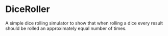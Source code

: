 # DiceRoller
A simple dice rolling simulator to show that when rolling a dice every result should be rolled an approximately equal number of times.
